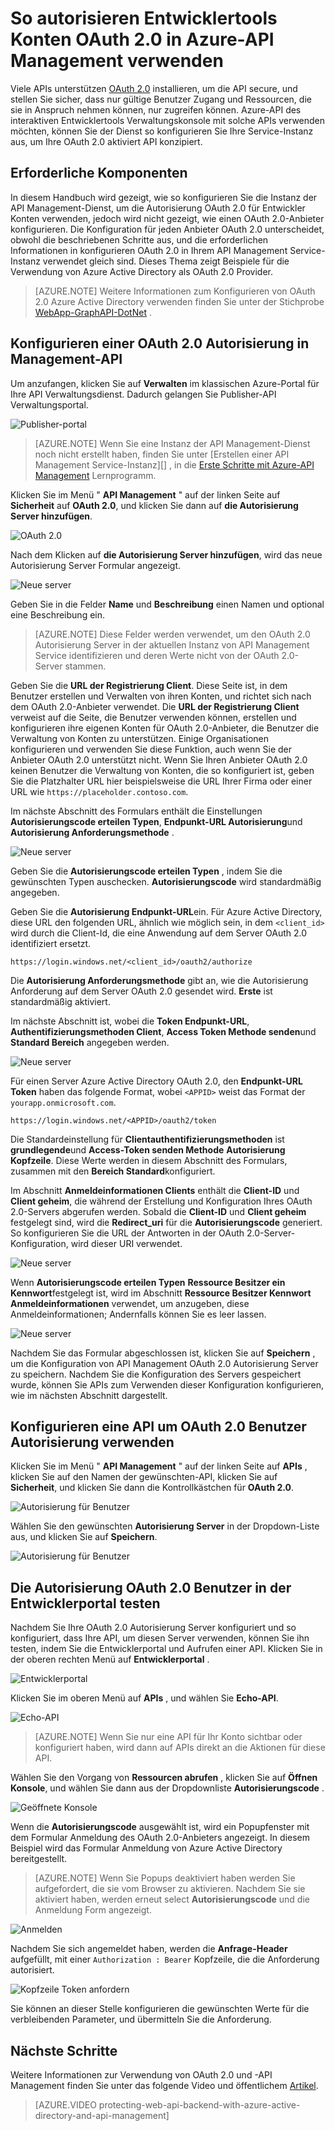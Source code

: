 <properties 
    pageTitle="So autorisieren Entwicklertools Konten OAuth 2.0 in Azure-API Management verwenden" 
    description="Erfahren Sie, wie für Benutzerberechtigungen OAuth 2.0 in Management-API verwenden." 
    services="api-management" 
    documentationCenter="" 
    authors="steved0x" 
    manager="erikre" 
    editor=""/>

<tags 
    ms.service="api-management" 
    ms.workload="mobile" 
    ms.tgt_pltfrm="na" 
    ms.devlang="na" 
    ms.topic="article" 
    ms.date="10/25/2016" 
    ms.author="sdanie"/>

# <a name="how-to-authorize-developer-accounts-using-oauth-20-in-azure-api-management"></a>So autorisieren Entwicklertools Konten OAuth 2.0 in Azure-API Management verwenden

Viele APIs unterstützen [OAuth 2.0](http://oauth.net/2/) installieren, um die API secure, und stellen Sie sicher, dass nur gültige Benutzer Zugang und Ressourcen, die sie in Anspruch nehmen können, nur zugreifen können. Azure-API des interaktiven Entwicklertools Verwaltungskonsole mit solche APIs verwenden möchten, können Sie der Dienst so konfigurieren Sie Ihre Service-Instanz aus, um Ihre OAuth 2.0 aktiviert API konzipiert.

## <a name="prerequisites"> </a>Erforderliche Komponenten

In diesem Handbuch wird gezeigt, wie so konfigurieren Sie die Instanz der API Management-Dienst, um die Autorisierung OAuth 2.0 für Entwickler Konten verwenden, jedoch wird nicht gezeigt, wie einen OAuth 2.0-Anbieter konfigurieren. Die Konfiguration für jeden Anbieter OAuth 2.0 unterscheidet, obwohl die beschriebenen Schritte aus, und die erforderlichen Informationen in konfigurieren OAuth 2.0 in Ihrem API Management Service-Instanz verwendet gleich sind. Dieses Thema zeigt Beispiele für die Verwendung von Azure Active Directory als OAuth 2.0 Provider.

>[AZURE.NOTE] Weitere Informationen zum Konfigurieren von OAuth 2.0 Azure Active Directory verwenden finden Sie unter der Stichprobe [WebApp-GraphAPI-DotNet][] .

## <a name="step1"> </a>Konfigurieren einer OAuth 2.0 Autorisierung in Management-API

Um anzufangen, klicken Sie auf **Verwalten** im klassischen Azure-Portal für Ihre API Verwaltungsdienst. Dadurch gelangen Sie Publisher-API Verwaltungsportal.

![Publisher-portal][api-management-management-console]

>[AZURE.NOTE] Wenn Sie eine Instanz der API Management-Dienst noch nicht erstellt haben, finden Sie unter [Erstellen einer API Management Service-Instanz][] , in die [Erste Schritte mit Azure-API Management][] Lernprogramm.

Klicken Sie im Menü " **API Management** " auf der linken Seite auf **Sicherheit** auf **OAuth 2.0**, und klicken Sie dann auf **die Autorisierung Server hinzufügen**.

![OAuth 2.0][api-management-oauth2]

Nach dem Klicken auf **die Autorisierung Server hinzufügen**, wird das neue Autorisierung Server Formular angezeigt.

![Neue server][api-management-oauth2-server-1]

Geben Sie in die Felder **Name** und **Beschreibung** einen Namen und optional eine Beschreibung ein. 

>[AZURE.NOTE] Diese Felder werden verwendet, um den OAuth 2.0 Autorisierung Server in der aktuellen Instanz von API Management Service identifizieren und deren Werte nicht von der OAuth 2.0-Server stammen.

Geben Sie die **URL der Registrierung Client**. Diese Seite ist, in dem Benutzer erstellen und Verwalten von ihren Konten, und richtet sich nach dem OAuth 2.0-Anbieter verwendet. Die **URL der Registrierung Client** verweist auf die Seite, die Benutzer verwenden können, erstellen und konfigurieren ihre eigenen Konten für OAuth 2.0-Anbieter, die Benutzer die Verwaltung von Konten zu unterstützen. Einige Organisationen konfigurieren und verwenden Sie diese Funktion, auch wenn Sie der Anbieter OAuth 2.0 unterstützt nicht. Wenn Sie Ihren Anbieter OAuth 2.0 keinen Benutzer die Verwaltung von Konten, die so konfiguriert ist, geben Sie die Platzhalter URL hier beispielsweise die URL Ihrer Firma oder einer URL wie `https://placeholder.contoso.com`.

Im nächste Abschnitt des Formulars enthält die Einstellungen **Autorisierungscode erteilen Typen**, **Endpunkt-URL Autorisierung**und **Autorisierung Anforderungsmethode** .

![Neue server][api-management-oauth2-server-2]

Geben Sie die **Autorisierungscode erteilen Typen** , indem Sie die gewünschten Typen auschecken. **Autorisierungscode** wird standardmäßig angegeben.

Geben Sie die **Autorisierung Endpunkt-URL**ein. Für Azure Active Directory, diese URL den folgenden URL, ähnlich wie möglich sein, in dem `<client_id>` wird durch die Client-Id, die eine Anwendung auf dem Server OAuth 2.0 identifiziert ersetzt.

    https://login.windows.net/<client_id>/oauth2/authorize

Die **Autorisierung Anforderungsmethode** gibt an, wie die Autorisierung Anforderung auf dem Server OAuth 2.0 gesendet wird. **Erste** ist standardmäßig aktiviert.

Im nächste Abschnitt ist, wobei die **Token Endpunkt-URL**, **Authentifizierungsmethoden Client**, **Access Token Methode senden**und **Standard Bereich** angegeben werden.

![Neue server][api-management-oauth2-server-3]

Für einen Server Azure Active Directory OAuth 2.0, den **Endpunkt-URL Token** haben das folgende Format, wobei `<APPID>` weist das Format der `yourapp.onmicrosoft.com`.

    https://login.windows.net/<APPID>/oauth2/token

Die Standardeinstellung für **Clientauthentifizierungsmethoden** ist **grundlegende**und **Access-Token senden Methode** **Autorisierung Kopfzeile**. Diese Werte werden in diesem Abschnitt des Formulars, zusammen mit den **Bereich Standard**konfiguriert.

Im Abschnitt **Anmeldeinformationen Clients** enthält die **Client-ID** und **Client geheim**, die während der Erstellung und Konfiguration Ihres OAuth 2.0-Servers abgerufen werden. Sobald die **Client-ID** und **Client geheim** festgelegt sind, wird die **Redirect_uri** für die **Autorisierungscode** generiert. So konfigurieren Sie die URL der Antworten in der OAuth 2.0-Server-Konfiguration, wird dieser URI verwendet.

![Neue server][api-management-oauth2-server-4]

Wenn **Autorisierungscode erteilen Typen** **Ressource Besitzer ein Kennwort**festgelegt ist, wird im Abschnitt **Ressource Besitzer Kennwort Anmeldeinformationen** verwendet, um anzugeben, diese Anmeldeinformationen; Andernfalls können Sie es leer lassen.

![Neue server][api-management-oauth2-server-5]

Nachdem Sie das Formular abgeschlossen ist, klicken Sie auf **Speichern** , um die Konfiguration von API Management OAuth 2.0 Autorisierung Server zu speichern. Nachdem Sie die Konfiguration des Servers gespeichert wurde, können Sie APIs zum Verwenden dieser Konfiguration konfigurieren, wie im nächsten Abschnitt dargestellt.

## <a name="step2"> </a>Konfigurieren eine API um OAuth 2.0 Benutzer Autorisierung verwenden

Klicken Sie im Menü " **API Management** " auf der linken Seite auf **APIs** , klicken Sie auf den Namen der gewünschten-API, klicken Sie auf **Sicherheit**, und klicken Sie dann die Kontrollkästchen für **OAuth 2.0**.

![Autorisierung für Benutzer][api-management-user-authorization]

Wählen Sie den gewünschten **Autorisierung Server** in der Dropdown-Liste aus, und klicken Sie auf **Speichern**.

![Autorisierung für Benutzer][api-management-user-authorization-save]

## <a name="step3"> </a>Die Autorisierung OAuth 2.0 Benutzer in der Entwicklerportal testen

Nachdem Sie Ihre OAuth 2.0 Autorisierung Server konfiguriert und so konfiguriert, dass Ihre API, um diesen Server verwenden, können Sie ihn testen, indem Sie die Entwicklerportal und Aufrufen einer API.  Klicken Sie in der oberen rechten Menü auf **Entwicklerportal** .

![Entwicklerportal][api-management-developer-portal-menu]

Klicken Sie im oberen Menü auf **APIs** , und wählen Sie **Echo-API**.

![Echo-API][api-management-apis-echo-api]

>[AZURE.NOTE] Wenn Sie nur eine API für Ihr Konto sichtbar oder konfiguriert haben, wird dann auf APIs direkt an die Aktionen für diese API.

Wählen Sie den Vorgang von **Ressourcen abrufen** , klicken Sie auf **Öffnen Konsole**, und wählen Sie dann aus der Dropdownliste **Autorisierungscode** .

![Geöffnete Konsole][api-management-open-console]

Wenn die **Autorisierungscode** ausgewählt ist, wird ein Popupfenster mit dem Formular Anmeldung des OAuth 2.0-Anbieters angezeigt. In diesem Beispiel wird das Formular Anmeldung von Azure Active Directory bereitgestellt.

>[AZURE.NOTE] Wenn Sie Popups deaktiviert haben werden Sie aufgefordert, die sie vom Browser zu aktivieren. Nachdem Sie sie aktiviert haben, werden erneut select **Autorisierungscode** und die Anmeldung Form angezeigt.

![Anmelden][api-management-oauth2-signin]

Nachdem Sie sich angemeldet haben, werden die **Anfrage-Header** aufgefüllt, mit einer `Authorization : Bearer` Kopfzeile, die die Anforderung autorisiert.

![Kopfzeile Token anfordern][api-management-request-header-token]

Sie können an dieser Stelle konfigurieren die gewünschten Werte für die verbleibenden Parameter, und übermitteln Sie die Anforderung. 

## <a name="next-steps"></a>Nächste Schritte

Weitere Informationen zur Verwendung von OAuth 2.0 und -API Management finden Sie unter das folgende Video und öffentlichem [Artikel](api-management-howto-protect-backend-with-aad.md).

> [AZURE.VIDEO protecting-web-api-backend-with-azure-active-directory-and-api-management]

[api-management-management-console]: ./media/api-management-howto-oauth2/api-management-management-console.png
[api-management-oauth2]: ./media/api-management-howto-oauth2/api-management-oauth2.png
[api-management-user-authorization]: ./media/api-management-howto-oauth2/api-management-user-authorization.png
[api-management-user-authorization-save]: ./media/api-management-howto-oauth2/api-management-user-authorization-save.png
[api-management-oauth2-signin]: ./media/api-management-howto-oauth2/api-management-oauth2-signin.png
[api-management-request-header-token]: ./media/api-management-howto-oauth2/api-management-request-header-token.png
[api-management-developer-portal-menu]: ./media/api-management-howto-oauth2/api-management-developer-portal-menu.png
[api-management-open-console]: ./media/api-management-howto-oauth2/api-management-open-console.png
[api-management-oauth2-server-1]: ./media/api-management-howto-oauth2/api-management-oauth2-server-1.png
[api-management-oauth2-server-2]: ./media/api-management-howto-oauth2/api-management-oauth2-server-2.png
[api-management-oauth2-server-3]: ./media/api-management-howto-oauth2/api-management-oauth2-server-3.png
[api-management-oauth2-server-4]: ./media/api-management-howto-oauth2/api-management-oauth2-server-4.png
[api-management-oauth2-server-5]: ./media/api-management-howto-oauth2/api-management-oauth2-server-5.png
[api-management-apis-echo-api]: ./media/api-management-howto-oauth2/api-management-apis-echo-api.png


[How to add operations to an API]: api-management-howto-add-operations.md
[How to add and publish a product]: api-management-howto-add-products.md
[Monitoring and analytics]: api-management-monitoring.md
[Add APIs to a product]: api-management-howto-add-products.md#add-apis
[Publish a product]: api-management-howto-add-products.md#publish-product
[Erste Schritte mit Azure-API Management]: api-management-get-started.md
[API Management policy reference]: api-management-policy-reference.md
[Caching policies]: api-management-policy-reference.md#caching-policies
[Erstellen Sie eine Instanz der API Management-Dienst]: api-management-get-started.md#create-service-instance

[http://oauth.net/2/]: http://oauth.net/2/
[WebApp-GraphAPI-DotNet]: https://github.com/AzureADSamples/WebApp-GraphAPI-DotNet

[Prerequisites]: #prerequisites
[Configure an OAuth 2.0 authorization server in API Management]: #step1
[Configure an API to use OAuth 2.0 user authorization]: #step2
[Test the OAuth 2.0 user authorization in the Developer Portal]: #step3
[Next steps]: #next-steps

